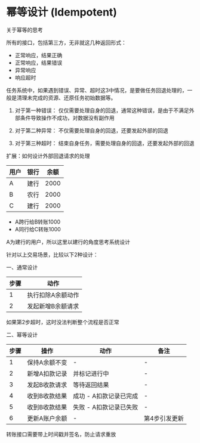 # 幂等设计 (Idempotent)

关于幂等的思考

所有的接口，包括第三方，无非就这几种返回形式：
- 正常响应，结果正确
- 正常响应，结果错误
- 异常响应
- 响应超时

任务系统中，如果遇到错误、异常、超时这3中情况，是要做任务回退处理的，一般是清理未完成的资源、还原任务初始数据等。

1. 对于第一种错误：
仅仅需要处理自身的回退，通常这种错误，是由于不满足外部条件导致操作不成功，对数据没有副作用

2. 对于第二种异常：
不仅需要处理自身的回退，还要发起外部的回退

3. 对于第三种超时：
结束自身任务，需要处理自身的回退，还要发起外部的回退

扩展：如何设计外部回退请求的处理

用户 | 银行 | 余额
--- | --- | ---
A | 建行 | 2000
B | 农行 | 2000
C | 建行 | 2000

- A跨行给B转账1000
- A同行给C转账1000

A为建行的用户，所以这里以建行的角度思考系统设计

针对以上交易场景，比较以下2种设计：

一、通常设计

步骤 | 动作
--- | ---
1 | 执行扣除A余额动作
2 | 发起新增B余额请求

如果第2步超时，这时没法判断整个流程是否正常

二、幂等设计

步骤 | 操作 | 动作 | 备注
--- | --- | --- | ---
1 | 保持A余额不变 | - | -
2 | 新增A扣款记录 | 并标记进行中 | -
3 | 发起B收款请求 | 等待返回结果 | -
4 | 收到B收款结果 | 成功 - A扣款记录已完成 | -
5 | 收到B收款结果 | 失败 - A扣款记录已失败 | -
6 | 更新A账户余额 | - | 第4步引发更新

转账接口需要带上时间戳并签名，防止请求重放
